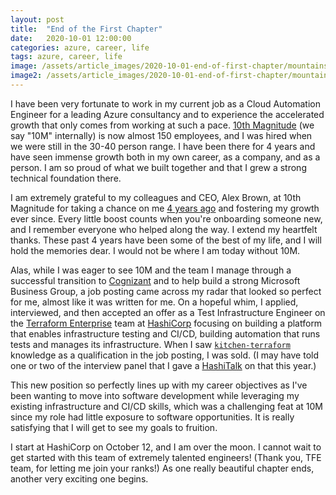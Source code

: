 ```yaml
---
layout: post
title:  "End of the First Chapter"
date:   2020-10-01 12:00:00
categories: azure, career, life
tags: azure, career, life
image: /assets/article_images/2020-10-01-end-of-first-chapter/mountains.jpg
image2: /assets/article_images/2020-10-01-end-of-first-chapter/mountains-mobile.jpg
---
```

I have been very fortunate to work in my current job as a Cloud Automation Engineer for a leading Azure consultancy and to experience the accelerated growth that only comes from working at such a pace. [10th Magnitude](https://www.10thmagnitude.com/) (we say "10M" internally) is now almost 150 employees, and I was hired when we were still in the 30-40 person range. I have been there for 4 years and have seen immense growth both in my own career, as a company, and as a person. I am so proud of what we built together and that I grew a strong technical foundation there.

I am extremely grateful to my colleagues and CEO, Alex Brown, at 10th Magnitude for taking a chance on me [4 years ago](http://www.anniehedgie.com/leaning-in) and fostering my growth ever since. Every little boost counts when you're onboarding someone new, and I remember everyone who helped along the way. I extend my heartfelt thanks. These past 4 years have been some of the best of my life, and I will hold the memories dear. I would not be where I am today without 10M.

Alas, while I was eager to see 10M and the team I manage through a successful transition to [Cognizant](https://www.cognizant.com/) and to help build a strong Microsoft Business Group, a job posting came across my radar that looked so perfect for me, almost like it was written for me. On a hopeful whim, I applied, interviewed, and then accepted an offer as a Test Infrastructure Engineer on the [Terraform Enterprise](https://www.terraform.io/docs/enterprise/index.html) team at [HashiCorp](https://www.hashicorp.com/) focusing on building a platform that enables infrastructure testing and CI/CD, building automation that runs tests and manages its infrastructure. When I saw [`kitchen-terraform`](http://www.anniehedgie.com/kitchen-terraform-and-inspec) knowledge as a qualification in the job posting, I was sold. (I may have told one or two of the interview panel that I gave a [HashiTalk](https://youtu.be/q1Vx02N1_vo) on that this year.)

This new position so perfectly lines up with my career objectives as I've been wanting to move into software development while leveraging my existing infrastructure and CI/CD skills, which was a challenging feat at 10M since my role had little exposure to software opportunities. It is really satisfying that I will get to see my goals to fruition.

I start at HashiCorp on October 12, and I am over the moon. I cannot wait to get started with this team of extremely talented engineers! (Thank you, TFE team, for letting me join your ranks!) As one really beautiful chapter ends, another very exciting one begins.